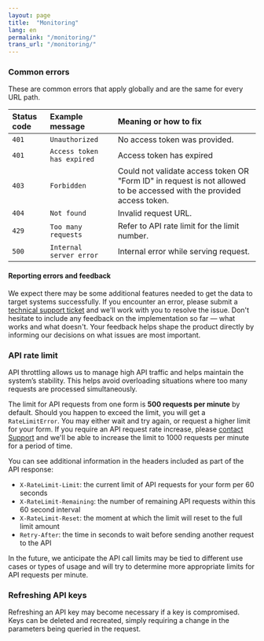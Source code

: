 ```yaml
---
layout: page
title:  "Monitoring"
lang: en
permalink: "/monitoring/"
trans_url: "/monitoring/"
---
```


### Common errors

These are common errors that apply globally and are the same for every URL path.

| Status code              | Example message | Meaning or how to fix |
| :---------------- | :------ | :---- |
| <code>401</code>       |   <code>Unauthorized</code>   | No access token was provided. |
| <code>401</code>        |   <code>Access token has expired</code>   | Access token has expired |
| <code>403</code>   |  <code>Forbidden</code>   | Could not validate access token OR "Form ID" in request is not allowed to be accessed with the provided access token. |
| <code>404</code> |  <code>Not found</code>   | Invalid request URL. |
| <code>429</code> |  <code>Too many requests</code>   | Refer to API rate limit for the limit number. |
| <code>500</code> |  <code>Internal server error</code>   | Internal error while serving request. |

#### Reporting errors and feedback
We expect there may be some additional features needed to get the data to target systems successfully. If you encounter an error, please submit a [technical support ticket](https://forms-formulaires.alpha.canada.ca/en/support) and we'll work with you to resolve the issue. Don't hesitate to include any feedback on the implementation so far — what works and what doesn't. Your feedback helps shape the product directly by informing our decisions on what issues are most important.

### API rate limit

API throttling allows us to manage high API traffic and helps maintain the system’s stability. This helps avoid overloading situations where too many requests are processed simultaneously. 

The limit for API requests from one form is **500 requests per minute** by default. Should you happen to exceed the limit, you will get a <code>RateLimitError</code>. You may either wait and try again, or request a higher limit for your form. If you require an API request rate increase, please [contact Support](https://forms-formulaires.alpha.canada.ca/en/support) and we'll be able to increase the limit to 1000 requests per minute for a period of time.

You can see additional information in the headers included as part of the API response: 
- <code>X-RateLimit-Limit</code>: the current limit of API requests for your form per 60 seconds
- <code>X-RateLimit-Remaining</code>: the number of remaining API requests within this 60 second interval
- <code>X-RateLimit-Reset</code>: the moment at which the limit will reset to the full limit amount
- <code>Retry-After</code>: the time in seconds to wait before sending another request to the API

In the future, we anticipate the API call limits may be tied to different use cases or types of usage and will try to determine more appropriate limits for API requests per minute. 

### Refreshing API keys

Refreshing an API key may become necessary if a key is compromised. Keys can be deleted and recreated, simply requiring a change in the parameters being queried in the request.

